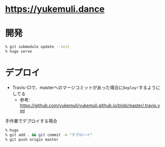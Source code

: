 # https://yukemuli.dance

# 開発

```sh
% git submodule update --init
% hugo serve
```

# デプロイ

- Travis-CIで、masterへのマージコミットがあった場合に`Deploy!`するようにしてる
  - 参考: https://github.com/yukemuli/yukemuli.github.io/blob/master/.travis.yml

手作業でデプロイする場合

```sh
% hugo
% git add . && git commit -m "デプロ〜イ"
% git push origin master
```

